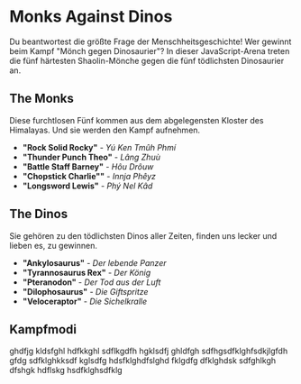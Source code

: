 # Monks Against Dinos
Du beantwortest die größte Frage der Menschheitsgeschichte! Wer gewinnt beim Kampf "Mönch gegen Dinosaurier"? In dieser JavaScript-Arena treten die fünf härtesten Shaolin-Mönche gegen die fünf tödlichsten Dinosaurier an.

## The Monks
Diese furchtlosen Fünf kommen aus dem abgelegensten Kloster des Himalayas. Und sie werden den Kampf aufnehmen.

* **"Rock Solid Rocky"**    -  *Yú Ken Tmûh Phmí*
* **"Thunder Punch Theo"**  -  *Lâng Zhuù*
* **"Battle Staff Barney"** -  *Hôu Drôuw*
* **"Chopstick Charlie""**  -  *Innja Phêyz*
* **"Longsword Lewis"**     -  *Phý Nel Kâd*


## The Dinos
Sie gehören zu den tödlichsten Dinos aller Zeiten, finden uns lecker und lieben es, zu gewinnen. 

* **"Ankylosaurus"**        -  *Der lebende Panzer*
* **"Tyrannosaurus Rex"**   -  *Der König*
* **"Pteranodon"**          -  *Der Tod aus der Luft*
* **"Dilophosaurus"**       -  *Die Giftspritze*
* **"Veloceraptor"**        -  *Die Sichelkralle*


## Kampfmodi
ghdfjg kldsfghl hdfkkghl sdflkgdfh hgklsdfj ghldfgh sdfhgsdfklghfsdkjlgfdh gfdg sdfklghkksdf kglsdfg hdsfklghdfslghd fklgdfg dfklghdsk sdfghlkgh dfshgk hdflskg hsdfklghsdfklg